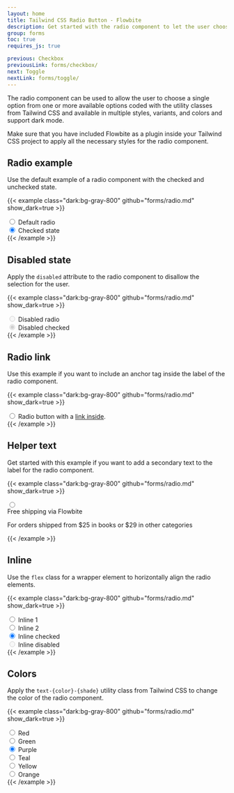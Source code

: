```yaml
---
layout: home
title: Tailwind CSS Radio Button - Flowbite
description: Get started with the radio component to let the user choose a single option from multiple options in the form of a circle based on multiple styles and colors
group: forms
toc: true
requires_js: true

previous: Checkbox
previousLink: forms/checkbox/
next: Toggle
nextLink: forms/toggle/
---
```


The radio component can be used to allow the user to choose a single option from one or more available options coded with the utility classes from Tailwind CSS and available in multiple styles, variants, and colors and support dark mode.

Make sure that you have included Flowbite as a plugin inside your Tailwind CSS project to apply all the necessary styles for the radio component.

## Radio example

Use the default example of a radio component with the checked and unchecked state.

{{< example class="dark:bg-gray-800" github="forms/radio.md" show_dark=true >}}
<div class="flex items-center mb-4">
    <input id="default-radio-1" type="radio" value="" name="default-radio" class="w-4 h-4 text-blue-600 bg-gray-100 border-gray-300 focus:ring-blue-500 dark:focus:ring-blue-600 dark:ring-offset-gray-800 focus:ring-2 dark:bg-gray-700 dark:border-gray-600">
    <label for="default-radio-1" class="ml-2 text-sm font-medium text-gray-900 dark:text-gray-300">Default radio</label>
</div>
<div class="flex items-center">
    <input checked id="default-radio-2" type="radio" value="" name="default-radio" class="w-4 h-4 text-blue-600 bg-gray-100 border-gray-300 focus:ring-blue-500 dark:focus:ring-blue-600 dark:ring-offset-gray-800 focus:ring-2 dark:bg-gray-700 dark:border-gray-600">
    <label for="default-radio-2" class="ml-2 text-sm font-medium text-gray-900 dark:text-gray-300">Checked state</label>
</div>
{{< /example >}}

## Disabled state

Apply the `disabled` attribute to the radio component to disallow the selection for the user.

{{< example class="dark:bg-gray-800" github="forms/radio.md" show_dark=true >}}
<div class="flex items-center mb-4">
    <input disabled id="disabled-radio-1" type="radio" value="" name="disabled-radio" class="w-4 h-4 text-blue-600 bg-gray-100 border-gray-300 focus:ring-blue-500 dark:focus:ring-blue-600 dark:ring-offset-gray-800 focus:ring-2 dark:bg-gray-700 dark:border-gray-600">
    <label for="disabled-radio-1" class="ml-2 text-sm font-medium text-gray-400 dark:text-gray-500">Disabled radio</label>
</div>
<div class="flex items-center">
    <input disabled checked id="disabled-radio-2" type="radio" value="" name="disabled-radio" class="w-4 h-4 text-blue-600 bg-gray-100 border-gray-300 focus:ring-blue-500 dark:focus:ring-blue-600 dark:ring-offset-gray-800 focus:ring-2 dark:bg-gray-700 dark:border-gray-600">
    <label for="disabled-radio-2" class="ml-2 text-sm font-medium text-gray-400 dark:text-gray-500">Disabled checked</label>
</div>
{{< /example >}}

## Radio link

Use this example if you want to include an anchor tag inside the label of the radio component.

{{< example class="dark:bg-gray-800" github="forms/radio.md" show_dark=true >}}
<div class="flex items-center">
    <input id="link-radio" type="radio" value="" class="w-4 h-4 text-blue-600 bg-gray-100 border-gray-300 focus:ring-blue-500 dark:focus:ring-blue-600 dark:ring-offset-gray-800 focus:ring-2 dark:bg-gray-700 dark:border-gray-600">
    <label for="link-radio" class="ml-2 text-sm font-medium text-gray-900 dark:text-gray-300">Radio button with a <a href="#" class="text-blue-600 dark:text-blue-500 hover:underline">link inside</a>.</label>
</div>
{{< /example >}}

## Helper text

Get started with this example if you want to add a secondary text to the label for the radio component.

{{< example class="dark:bg-gray-800" github="forms/radio.md" show_dark=true >}}
<div class="flex">
    <div class="flex items-center h-5">
        <input id="helper-radio" aria-describedby="helper-radio-text" type="radio" value="" class="w-4 h-4 text-blue-600 bg-gray-100 border-gray-300 focus:ring-blue-500 dark:focus:ring-blue-600 dark:ring-offset-gray-800 focus:ring-2 dark:bg-gray-700 dark:border-gray-600">
    </div>
    <div class="ml-2 text-sm">
        <label for="helper-radio" class="font-medium text-gray-900 dark:text-gray-300">Free shipping via Flowbite</label>
        <p id="helper-radio-text" class="text-xs font-normal text-gray-500 dark:text-gray-300">For orders shipped from $25 in books or $29 in other categories</p>
    </div>
</div>
{{< /example >}}

## Inline

Use the `flex` class for a wrapper element to horizontally align the radio elements.

{{< example class="dark:bg-gray-800" github="forms/radio.md" show_dark=true >}}
<div class="flex">
    <div class="flex items-center mr-4">
        <input id="inline-radio" type="radio" value="" name="inline-radio-group" class="w-4 h-4 text-blue-600 bg-gray-100 border-gray-300 focus:ring-blue-500 dark:focus:ring-blue-600 dark:ring-offset-gray-800 focus:ring-2 dark:bg-gray-700 dark:border-gray-600">
        <label for="inline-radio" class="ml-2 text-sm font-medium text-gray-900 dark:text-gray-300">Inline 1</label>
    </div>
    <div class="flex items-center mr-4">
        <input id="inline-2-radio" type="radio" value="" name="inline-radio-group" class="w-4 h-4 text-blue-600 bg-gray-100 border-gray-300 focus:ring-blue-500 dark:focus:ring-blue-600 dark:ring-offset-gray-800 focus:ring-2 dark:bg-gray-700 dark:border-gray-600">
        <label for="inline-2-radio" class="ml-2 text-sm font-medium text-gray-900 dark:text-gray-300">Inline 2</label>
    </div>
    <div class="flex items-center mr-4">
        <input checked id="inline-checked-radio" type="radio" value="" name="inline-radio-group" class="w-4 h-4 text-blue-600 bg-gray-100 border-gray-300 focus:ring-blue-500 dark:focus:ring-blue-600 dark:ring-offset-gray-800 focus:ring-2 dark:bg-gray-700 dark:border-gray-600">
        <label for="inline-checked-radio" class="ml-2 text-sm font-medium text-gray-900 dark:text-gray-300">Inline checked</label>
    </div>
    <div class="flex items-center">
        <input disabled id="inline-disabled-radio" type="radio" value="" name="inline-radio-group" class="w-4 h-4 text-blue-600 bg-gray-100 border-gray-300 focus:ring-blue-500 dark:focus:ring-blue-600 dark:ring-offset-gray-800 focus:ring-2 dark:bg-gray-700 dark:border-gray-600">
        <label for="inline-disabled-radio" class="ml-2 text-sm font-medium text-gray-400 dark:text-gray-500">Inline disabled</label>
    </div>
</div>
{{< /example >}}

## Colors

Apply the `text-{color}-{shade}` utility class from Tailwind CSS to change the color of the radio component.

{{< example class="dark:bg-gray-800" github="forms/radio.md" show_dark=true >}}
<div class="flex flex-wrap">
    <div class="flex items-center mr-4">
        <input id="red-radio" type="radio" value="" name="colored-radio" class="w-4 h-4 text-red-600 bg-gray-100 border-gray-300 focus:ring-red-500 dark:focus:ring-red-600 dark:ring-offset-gray-800 focus:ring-2 dark:bg-gray-700 dark:border-gray-600">
        <label for="red-radio" class="ml-2 text-sm font-medium text-gray-900 dark:text-gray-300">Red</label>
    </div>
    <div class="flex items-center mr-4">
        <input id="green-radio" type="radio" value="" name="colored-radio" class="w-4 h-4 text-green-600 bg-gray-100 border-gray-300 focus:ring-green-500 dark:focus:ring-green-600 dark:ring-offset-gray-800 focus:ring-2 dark:bg-gray-700 dark:border-gray-600">
        <label for="green-radio" class="ml-2 text-sm font-medium text-gray-900 dark:text-gray-300">Green</label>
    </div>
    <div class="flex items-center mr-4">
        <input checked id="purple-radio" type="radio" value="" name="colored-radio" class="w-4 h-4 text-purple-600 bg-gray-100 border-gray-300 focus:ring-purple-500 dark:focus:ring-purple-600 dark:ring-offset-gray-800 focus:ring-2 dark:bg-gray-700 dark:border-gray-600">
        <label for="purple-radio" class="ml-2 text-sm font-medium text-gray-900 dark:text-gray-300">Purple</label>
    </div>
    <div class="flex items-center mr-4">
        <input id="teal-radio" type="radio" value="" name="colored-radio" class="w-4 h-4 text-teal-600 bg-gray-100 border-gray-300 focus:ring-teal-500 dark:focus:ring-teal-600 dark:ring-offset-gray-800 focus:ring-2 dark:bg-gray-700 dark:border-gray-600">
        <label for="teal-radio" class="ml-2 text-sm font-medium text-gray-900 dark:text-gray-300">Teal</label>
    </div>
    <div class="flex items-center mr-4">
        <input id="yellow-radio" type="radio" value="" name="colored-radio" class="w-4 h-4 text-yellow-400 bg-gray-100 border-gray-300 focus:ring-yellow-500 dark:focus:ring-yellow-600 dark:ring-offset-gray-800 focus:ring-2 dark:bg-gray-700 dark:border-gray-600">
        <label for="yellow-radio" class="ml-2 text-sm font-medium text-gray-900 dark:text-gray-300">Yellow</label>
    </div>
    <div class="flex items-center mr-4">
        <input id="orange-radio" type="radio" value="" name="colored-radio" class="w-4 h-4 text-orange-500 bg-gray-100 border-gray-300 focus:ring-orange-500 dark:focus:ring-orange-600 dark:ring-offset-gray-800 focus:ring-2 dark:bg-gray-700 dark:border-gray-600">
        <label for="orange-radio" class="ml-2 text-sm font-medium text-gray-900 dark:text-gray-300">Orange</label>
    </div>
</div>
{{< /example >}}
